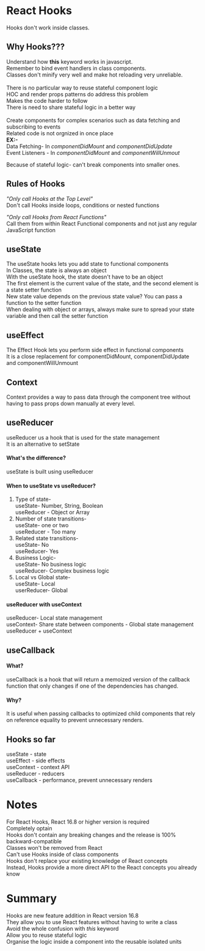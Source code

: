 # React Hooks

Hooks don't work inside classes.

## Why Hooks???

Understand how **this** keyword works in javascript.<br/>
Remember to bind event handlers in class components.<br/>
Classes don't minify very well and make hot reloading very unreliable.<br/><br/>
There is no particular way to reuse stateful component logic<br/>
HOC and render props patterns do address this problem<br/>
Makes the code harder to follow<br/>
There is need to share stateful logic in a better way<br/><br/>
Create components for complex scenarios such as data fetching and subscribing to events<br/>
Related code is not orgnized in once place<br/>
**EX:-**<br/>
Data Fetching- In _componentDidMount_ and _componentDidUpdate_<br/>
Event Listeners - In _componentDidMount_ and _componentWillUnmout_

Because of stateful logic- can't break components into smaller ones.

## Rules of Hooks

_"Only call Hooks at the Top Level"_<br/>
Don't call Hooks inside loops, conditions or nested functions

_"Only call Hooks from React Functions"_<br/>
Call them from within React Functional components and not just any regular JavaScript function

## useState

The useState hooks lets you add state to functional components<br/>
In Classes, the state is always an object<br/>
With the useState hook, the state doesn't have to be an object<br/>
The first element is the current value of the state, and the second element is a state setter function<br/>
New state value depends on the previous state value? You can pass a function to the setter function<br/>
When dealing with object or arrays, always make sure to spread your state variable and then call the setter function

## useEffect

The Effect Hook lets you perform side effect in functional components<br/>
It is a close replacement for componentDidMount, componentDidUpdate and componentWillUnmount<br/>

## Context

Context provides a way to pass data through the component tree without having to pass props down manually at every level.

## useReducer

useReducer us a hook that is used for the state management</br>
It is an alternative to setState

#### What's the difference?

useState is built using useReducer

#### When to useState vs useReducer?

1. Type of state-</br>
   useState- Number, String, Boolean</br>
   useReducer - Object or Array
2. Number of state transitions-</br>
   useState- one or two</br>
   useReducer - Too many
3. Related state transitions-</br>
   useState- No</br>
   useReducer- Yes
4. Business Logic-</br>
   useState- No business logic</br>
   useReducer- Complex business logic
5. Local vs Global state-</br>
   useState- Local</br>
   userReducer- Global

#### useReducer with useContext

useReducer- Local state management</br>
useContext- Share state between components - Global state management</br>
useReducer + useContext

## useCallback

#### What?

useCallback is a hook that will return a memoized version of the callback function that only changes if one of the dependencies has changed.<br/>

#### Why?

It is useful when passing callbacks to optimized child components that rely on reference equality to prevent unnecessary renders.

## Hooks so far

useState - state</br>
useEffect - side effects</br>
useContext - context API</br>
useReducer - reducers</br>
useCallback - performance, prevent unnecessary renders</br>

# Notes

For React Hooks, React 16.8 or higher version is required<br/>
Completely optain<br/>
Hooks don't contain any breaking changes and the release is 100% backward-compatible<br/>
Classes won't be removed from React<br/>
Can't use Hooks inside of class components<br/>
Hooks don't replace your existing knowledge of React concepts<br/>
Instead, Hooks provide a more direct API to the React concepts you already know

# Summary

Hooks are new feature addition in React version 16.8<br/>
They allow you to use React features without having to write a class<br/>
Avoid the whole confusion with _this_ keyword<br/>
Allow you to reuse stateful logic <br/>
Organise the logic inside a component into the reusable isolated units
